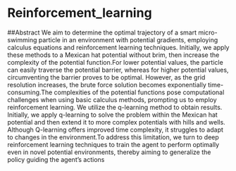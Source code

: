﻿# Reinforcement_learning
##Abstract
We aim to determine the optimal trajectory of a smart micro-swimming particle in an environment with potential gradients, employing calculus equations
and reinforcement learning techniques. Initially, we apply these methods to a Mexican hat potential without brim, then increase the complexity of the
potential function.For lower potential values, the particle can easily traverse the potential barrier, whereas for higher potential values, circumventing
the barrier proves to be optimal. However, as the grid resolution increases, the brute force solution becomes exponentially time-consuming.The
complexities of the potential functions pose computational challenges when using basic calculus methods, prompting us to employ reinforcement
learning. We utilize the q-learning method to obtain results. Initially, we apply q-learning to solve the problem within the Mexican hat potential and then
extend it to more complex potentials with hills and wells. Although Q-learning offers improved time complexity, it struggles to adapt to changes in the
environment.To address this limitation, we turn to deep reinforcement learning techniques to train the agent to perform optimally even in novel potential
environments, thereby aiming to generalize the policy guiding the agent’s actions
